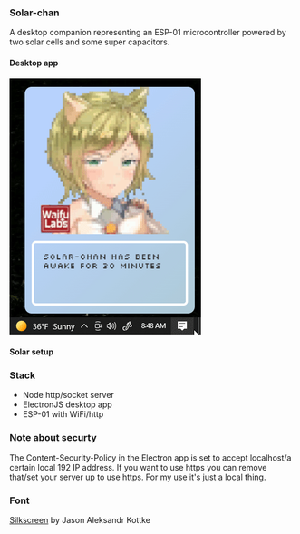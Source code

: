 ### Solar-chan
A desktop companion representing an ESP-01 microcontroller powered by two solar cells and some super capacitors.

#### Desktop app

<img src="./desktop-app.gif"/>

#### Solar setup



### Stack
* Node http/socket server
* ElectronJS desktop app
* ESP-01 with WiFi/http

### Note about securty
The Content-Security-Policy in the Electron app is set to accept localhost/a certain local 192 IP address. If you want to use https you can remove that/set your server up to use https. For my use it's just a local thing.

### Font
[Silkscreen](https://www.dafont.com/silkscreen.font) by Jason Aleksandr Kottke